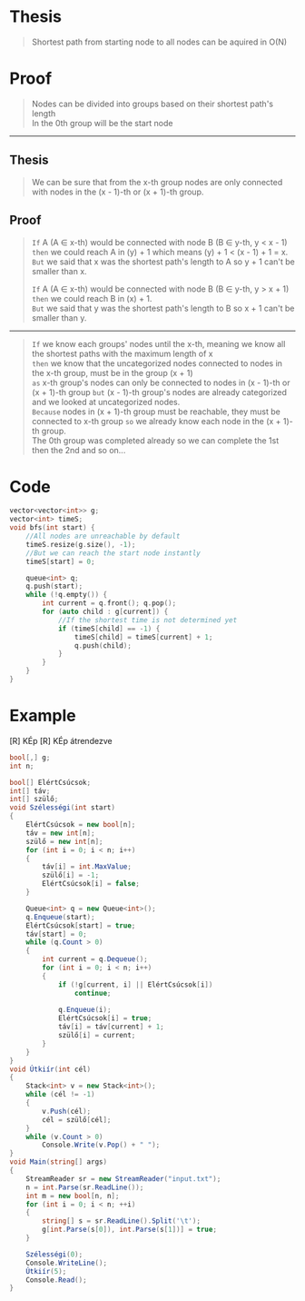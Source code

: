 # Thesis
> Shortest path from starting node to all nodes can be aquired in O(N)
# Proof
> Nodes can be divided into groups based on their shortest path's length  
> In the 0th group will be the start node  
---
## Thesis
> We can be sure that from the x-th group nodes are only connected with nodes in the (x - 1)-th or (x + 1)-th group.
## Proof
> `If` A (A ∈ x-th) would be connected with node B (B ∈ y-th, y < x - 1)  
> `then` we could reach A in (y) + 1 which means (y) + 1 < (x - 1) + 1 = x.  
> `But` we said that x was the shortest path's length to A so y + 1 can't be smaller than x.  
>  
> `If` A (A ∈ x-th) would be connected with node B (B ∈ y-th, y > x + 1)  
> `then` we could reach B in (x) + 1.  
> `But` we said that y was the shortest path's length to B so x + 1 can't be smaller than y.  
---

> `If` we know each groups' nodes until the x-th, meaning we know all the shortest paths with the maximum length of x  
> `then` we know that the uncategorized nodes connected to nodes in the x-th group, must be in the group (x + 1)  
> `as` x-th group's nodes can only be connected to nodes in (x - 1)-th or (x + 1)-th group `but` (x - 1)-th group's nodes are already categorized and we looked at uncategorized nodes.  
> `Because` nodes in (x + 1)-th group must be reachable, they must be connected to x-th group `so` we already know each node in the (x + 1)-th group.  
> The 0th group was completed already so we can complete the 1st then the 2nd and so on...
# Code
```c++
vector<vector<int>> g;
vector<int> timeS;
void bfs(int start) {
	//All nodes are unreachable by default
	timeS.resize(g.size(), -1);
	//But we can reach the start node instantly
	timeS[start] = 0;

	queue<int> q;
	q.push(start);
	while (!q.empty()) {
		int current = q.front(); q.pop();
		for (auto child : g[current]) {
			//If the shortest time is not determined yet
			if (timeS[child] == -1) {
				timeS[child] = timeS[current] + 1;
				q.push(child);
			}
		}
	}
}
```
# Example
[R] KÉp
[R] KÉp átrendezve

```csharp
bool[,] g;
int n;

bool[] ElértCsúcsok;
int[] táv;
int[] szülő;
void Szélességi(int start)
{
	ElértCsúcsok = new bool[n];
	táv = new int[n];
	szülő = new int[n];
	for (int i = 0; i < n; i++)
	{
		táv[i] = int.MaxValue;
		szülő[i] = -1;
		ElértCsúcsok[i] = false;
	}

	Queue<int> q = new Queue<int>();
	q.Enqueue(start);
	ElértCsúcsok[start] = true;
	táv[start] = 0;
	while (q.Count > 0)
	{
		int current = q.Dequeue();
		for (int i = 0; i < n; i++)
		{
			if (!g[current, i] || ElértCsúcsok[i])
				continue;
				
			q.Enqueue(i);
			ElértCsúcsok[i] = true;
			táv[i] = táv[current] + 1;
			szülő[i] = current;
		}
	}
}
void Útkiír(int cél)  
{
	Stack<int> v = new Stack<int>();
	while (cél != -1)
	{
		v.Push(cél);
		cél = szülő[cél];
	}
	while (v.Count > 0)
		Console.Write(v.Pop() + " ");
}
void Main(string[] args)
{
	StreamReader sr = new StreamReader("input.txt");
	n = int.Parse(sr.ReadLine());
	int m = new bool[n, n];
	for (int i = 0; i < n; ++i)
	{
	   	string[] s = sr.ReadLine().Split('\t');
		g[int.Parse(s[0]), int.Parse(s[1])] = true;
	}

	Szélességi(0);
	Console.WriteLine();
	Útkiír(5);
	Console.Read();
}
```